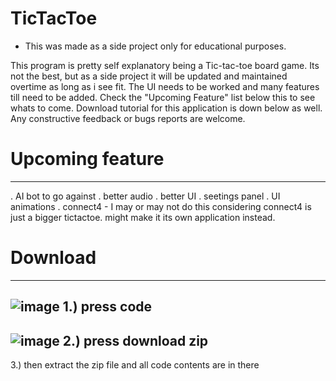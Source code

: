 # TicTacToe

 - This was made as a side project only for educational purposes.
 
 This program is pretty self explanatory being a Tic-tac-toe board game. Its not the best, but as a side project it will be updated and maintained overtime as long as i see 
 fit. The UI needs to be worked and many features till need to be added. Check the "Upcoming Feature" list below this to see whats to come. Download tutorial for this application
 is down below as well. Any constructive feedback or bugs reports are welcome.
 
 
 # Upcoming feature
 -------------------------------------------------------------------
 . 
AI bot to go against
 . 
better audio
 . 
better UI
 . 
seetings panel 
 . 
UI animations 
 . 
connect4 - I may or may not do this considering connect4 is just a bigger  tictactoe. might make it its own application instead.
 
  # Download
 -------------------------------------------------------------------
 
 ![image](https://user-images.githubusercontent.com/113306690/226931974-c7c391a6-2134-4767-8f87-7f853f1222df.png)
1.) press code
---------------------------------------------------------------------
![image](https://user-images.githubusercontent.com/113306690/226932209-a5488f8c-ab4c-46f8-9744-36e8ee2409f5.png)
2.) press download zip
---------------------------------------------------------------------
3.) then extract the zip file and all code contents are in there
